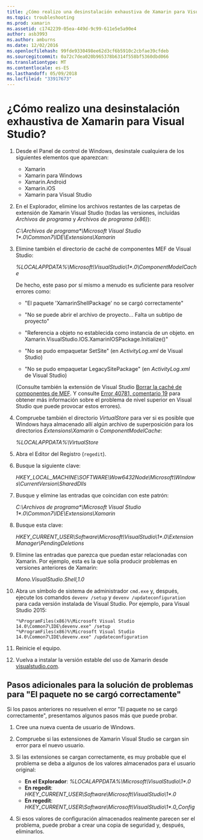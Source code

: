 ```yaml
---
title: ¿Cómo realizo una desinstalación exhaustiva de Xamarin para Visual Studio?
ms.topic: troubleshooting
ms.prod: xamarin
ms.assetid: c1742239-05ea-449d-9c99-611e5e5a90e4
author: asb3993
ms.author: amburns
ms.date: 12/02/2016
ms.openlocfilehash: 99fde9330498ee62d3cf6b5910c2cbfae39cfdeb
ms.sourcegitcommit: 0a72c7dea020b965378b6314f558bf5360dbd066
ms.translationtype: MT
ms.contentlocale: es-ES
ms.lasthandoff: 05/09/2018
ms.locfileid: "33917673"
---
```

# <a name="how-do-i-perform-a-thorough-uninstall-for-xamarin-for-visual-studio"></a>¿Cómo realizo una desinstalación exhaustiva de Xamarin para Visual Studio?


1.  Desde el Panel de control de Windows, desinstale cualquiera de los siguientes elementos que aparezcan:

    -   Xamarin
    -   Xamarin para Windows
    -   Xamarin.Android
    -   Xamarin.iOS
    -   Xamarin para Visual Studio

2.  En el Explorador, elimine los archivos restantes de las carpetas de extensión de Xamarin Visual Studio (todas las versiones, incluidas _Archivos de programa_ y _Archivos de programa (x86)_):

    _C:\\Archivos de programa\*\\Microsoft Visual Studio 1\*.0\\Common7\\IDE\\Extensions\\Xamarin_

3.  Elimine también el directorio de caché de componentes MEF de Visual Studio:

    _%LOCALAPPDATA%\\Microsoft\\VisualStudio\\1\*.0\\ComponentModelCache_

    De hecho, este paso por sí mismo a menudo es suficiente para resolver errores como:

    -   "El paquete 'XamarinShellPackage' no se cargó correctamente"

    -   "No se puede abrir el archivo de proyecto... Falta un subtipo de proyecto"

    -   "Referencia a objeto no establecida como instancia de un objeto.  en Xamarin.VisualStudio.IOS.XamarinIOSPackage.Initialize()"

    -   "No se pudo empaquetar SetSite" (en _ActivityLog.xml_ de Visual Studio)

    -   "No se pudo empaquetar LegacySitePackage" (en _ActivityLog.xml_ de Visual Studio)

    (Consulte también la extensión de Visual Studio [Borrar la caché de componentes de MEF](https://visualstudiogallery.msdn.microsoft.com/22b94661-70c7-4a93-9ca3-8b6dd45f47cd).  Y consulte [Error 40781, comentario 19](https://bugzilla.xamarin.com/show_bug.cgi?id=40781#c19) para obtener más información sobre el problema de nivel superior en Visual Studio que puede provocar estos errores).

4.  Compruebe también el directorio _VirtualStore_ para ver si es posible que Windows haya almacenado allí algún archivo de superposición para los directorios _Extensions\\Xamarin_ o _ComponentModelCache_:

    _%LOCALAPPDATA%\\VirtualStore_

5.  Abra el Editor del Registro (`regedit`).

6.  Busque la siguiente clave:

    _HKEY\_LOCAL\_MACHINE\\SOFTWARE\\Wow6432Node\\Microsoft\\Windows\\CurrentVersion\\SharedDlls_

7.  Busque y elimine las entradas que coincidan con este patrón:

    _C:\\Archivos de programa\*\\Microsoft Visual Studio 1\*.0\\Common7\\IDE\\Extensions\\Xamarin_

8.  Busque esta clave:

    _HKEY\_CURRENT\_USER\\Software\\Microsoft\\VisualStudio\\1\*.0\\ExtensionManager\\PendingDeletions_

9.  Elimine las entradas que parezca que puedan estar relacionadas con Xamarin.  Por ejemplo, esta es la que solía producir problemas en versiones anteriores de Xamarin:

    _Mono.VisualStudio.Shell,1.0_

10. Abra un símbolo de sistema de administrador `cmd.exe` y, después, ejecute los comandos `devenv /setup` y `devenv /updateconfiguration` para cada versión instalada de Visual Studio.  Por ejemplo, para Visual Studio 2015:

    ```
    "%ProgramFiles(x86)%\Microsoft Visual Studio 14.0\Common7\IDE\devenv.exe" /setup
    "%ProgramFiles(x86)%\Microsoft Visual Studio 14.0\Common7\IDE\devenv.exe" /updateconfiguration
    ```

11. Reinicie el equipo.

12. Vuelva a instalar la versión estable del uso de Xamarin desde [visualstudio.com](https://visualstudio.com/xamarin/).

## <a name="additional-troubleshooting-steps-for-package-did-not-load-correctly"></a>Pasos adicionales para la solución de problemas para "El paquete no se cargó correctamente"

Si los pasos anteriores no resuelven el error "El paquete no se cargó correctamente", presentamos algunos pasos más que puede probar.

1.  Cree una nueva cuenta de usuario de Windows.

2.  Compruebe si las extensiones de Xamarin Visual Studio se cargan sin error para el nuevo usuario.

3.  Si las extensiones se cargan correctamente, es muy probable que el problema se deba a algunos de los valores almacenados para el usuario original:

    -   **En el Explorador**: _%LOCALAPPDATA%\\Microsoft\\VisualStudio\\1\*.0_
    -   **En regedit**: _HKEY\_CURRENT\_USER\\Software\\Microsoft\\VisualStudio\\1\*.0_
    -   **En regedit**: _HKEY\_CURRENT\_USER\\Software\\Microsoft\\VisualStudio\\1\*.0\_Config_

4.  Si esos valores de configuración almacenados realmente parecen ser el problema, puede probar a crear una copia de seguridad y, después, eliminarlos.
